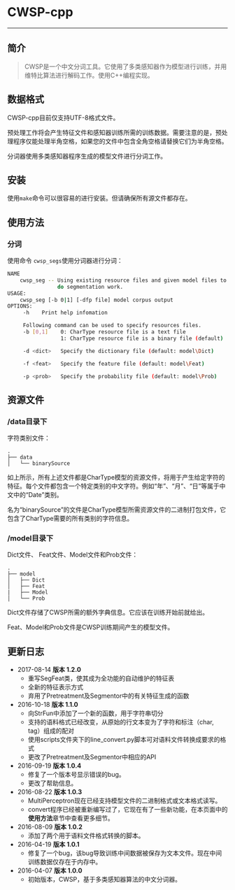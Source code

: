 # CWSP-cpp

------

## 简介

> CWSP是一个中文分词工具。它使用了多类感知器作为模型进行训练，并用维特比算法进行解码工作。使用C++编程实现。



## 数据格式

CWSP-cpp目前仅支持UTF-8格式文件。

预处理工作将会产生特征文件和感知器训练所需的训练数据。需要注意的是，预处理程序仅能处理半角空格，如果您的文件中包含全角空格请替换它们为半角空格。

分词器使用多类感知器程序生成的模型文件进行分词工作。

## 安装

使用`make`命令可以很容易的进行安装。但请确保所有源文件都存在。

## 使用方法

### 分词

使用命令 `cwsp_segs`使用分词器进行分词：

```sh
NAME
    cwsp_seg -- Using existing resource files and given model files to
                do segmentation work.
USAGE:
    cwsp_seg [-b 0|1] [-dfp file] model corpus output
OPTIONS:
     -h    Print help infomation

     Following command can be used to specify resources files.
     -b [0,1]    0: CharType resource file is a text file
                 1: CharType resource file is a binary file (default)

     -d <dict>   Specify the dictionary file (default: model\Dict)

     -f <feat>   Specify the feature file (default: model\Feat)

     -p <prob>   Specify the probability file (default: model\Prob)
```

## 资源文件

### /data目录下

字符类别文件：

```
.
├── data
│   └── binarySource
```

如上所示，所有上述文件都是CharType模型的资源文件，将用于产生给定字符的特征。每个文件都包含一个特定类别的中文字符。例如“年”、“月”、“日”等属于中文中的“Date”类别。

名为“binarySource”的文件是CharType模型所需资源文件的二进制打包文件，它包含了CharType需要的所有类别的字符信息。

### /model目录下

Dict文件、 Feat文件、Model文件和Prob文件：

```
.
├── model
│   ├── Dict
│   ├── Feat
|   ├── Model
│   └── Prob
```

Dict文件存储了CWSP所需的额外字典信息。它应该在训练开始前就给出。

Feat、Model和Prob文件是CWSP训练期间产生的模型文件。

## 更新日志

- 2017-08-14 **版本 1.2.0**
  - 重写SegFeat类，使其成为全功能的自动维护的特征表
  - 全新的特征表示方式
  - 弃用了Pretreatment及Segmentor中的有关特征生成的函数
- 2016-10-18 **版本 1.1.0**
  - 向StrFun中添加了一个新的函数，用于字符串切分
  - 支持的语料格式已经改变，从原始的行文本变为了字符和标注（char, tag）组成的配对
  - 使用scripts文件夹下的line_convert.py脚本可对语料文件转换成要求的格式
  - 更改了Pretreatment及Segmentor中相应的API
- 2016-09-19 **版本 1.0.4**
  - 修复了一个版本号显示错误的bug。
  - 更改了帮助信息。
- 2016-08-22 **版本 1.0.3**
  - MultiPerceptron现在已经支持模型文件的二进制格式或文本格式读写。
  - convert程序已经被重新编写过了，它现在有了一些新功能，在本页面中的**使用方法**章节中查看更多细节。
- 2016-08-09 **版本 1.0.2**
  - 添加了两个用于语料文件格式转换的脚本。
- 2016-04-19 **版本 1.0.1**
  - 修复了一个bug，该bug导致训练中间数据被保存为文本文件。现在中间训练数据仅存在于内存中。
- 2016-04-07 **版本 1.0.0**
  - 初始版本，CWSP，基于多类感知器算法的中文分词器。
